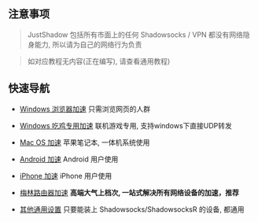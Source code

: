 ## 注意事项

> JustShadow 包括所有市面上的任何 Shadowsocks / VPN 都没有网络隐身能力, 所以请为自己的网络行为负责

> 如对应教程无内容(正在编写), 请查看通用教程)

## 快速导航

*   [Windows 浏览器加速](/windows/shadowsocksr.md) 只需浏览网页的人群

*   [Windows 吃鸡专用加速](/windows/sstap.md) 联机游戏专用, 支持windows下直接UDP转发

*   [Mac OS 加速](/macos/shadowsocksx-ng.md) 苹果笔记本, 一体机系统使用

*   [Android 加速](/android/shadowsocksr.md) Android 用户使用

*   [iPhone 加速](/ios/shadowrocket.md) iPhone 用户使用

*   [梅林路由器加速](/router/shadowsocksr.md) **高端大气上档次, 一站式解决所有网络设备的加速，推荐**

*   [其他通用设置](/common/shadowsocks.md) 只要能装上 Shadowsocks/ShadowsocksR 的设备, 都通用